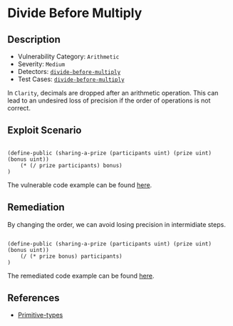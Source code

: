 # Divide Before Multiply
## Description
- Vulnerability Category: `Arithmetic`
- Severity: `Medium`
- Detectors: [`divide-before-multiply`](https://github.com/CoinFabrik/stacy/blob/main/src/stacy_analyzer/detectors/DivideBeforeMultiply.py)
- Test Cases: [`divide-before-multiply`](https://github.com/CoinFabrik/stacy/tree/main/tests/divide_before_multiply)

In `Clarity`, decimals are dropped after an arithmetic operation. This can lead to an undesired loss of precision if the order of operations is not correct. 

## Exploit Scenario

```clarity

(define-public (sharing-a-prize (participants uint) (prize uint) (bonus uint)) 
    (* (/ prize participants) bonus)
)
```


The vulnerable code example can be found [here](https://github.com/CoinFabrik/stacy/blob/main/tests/divide_before_multiply/vulnerable-example/divide_before_multiply.clar).

## Remediation

By changing the order, we can avoid losing precision in intermidiate steps.

```clarity

(define-public (sharing-a-prize (participants uint) (prize uint) (bonus uint)) 
    (/ (* prize bonus) participants)
)
```


The remediated code example can be found [here](https://github.com/CoinFabrik/stacy/blob/main/tests/divide_before_multiply/remediated-example/divide_before_multiply.clar).



## References
- [Primitive-types](https://book.clarity-lang.org/ch02-01-primitive-types.html)
